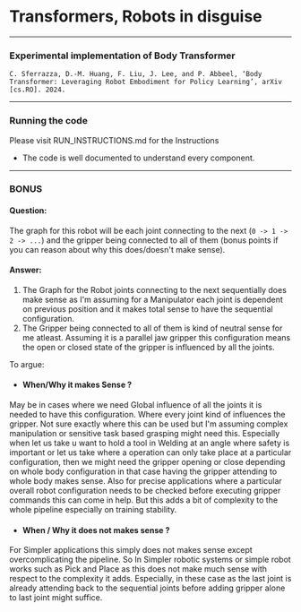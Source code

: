 # Transformers, Robots in disguise
---
### Experimental implementation of Body  Transformer

    C. Sferrazza, D.-M. Huang, F. Liu, J. Lee, and P. Abbeel, ‘Body Transformer: Leveraging Robot Embodiment for Policy Learning’, arXiv [cs.RO]. 2024.
---
### Running the code

Please visit RUN_INSTRUCTIONS.md for the Instructions 
* The code is well documented to understand every component.


---
### BONUS 

#### Question:
The graph for this robot will be each joint connecting to the next (`0 -> 1 -> 2 -> ...`)
and the gripper being connected to all of them (bonus points if you can reason about why this does/doesn't make sense).


#### Answer:
1. The Graph for the Robot joints connecting to the next sequentially does make sense as I'm assuming for a Manipulator each joint is dependent on previous position and it makes total sense to have the sequential configuration.
2. The Gripper being connected to all of them is kind of neutral sense for me atleast. Assuming it is a parallel jaw gripper this configuration means the open or closed state of the gripper is influenced by all the joints. 

To argue: 

* #### When/Why it makes Sense ? 
May be in cases where we need Global influence of all the joints it is needed to have this configuration. Where every joint kind of influences the gripper. 
Not sure exactly where this can be used but I'm assuming complex manipulation or sensitive task based grasping might need this.
Especially when let us take u want to hold a tool in Welding at an angle where safety is important or let us take where a operation can only take 
place at a particular configuration, then we might need the gripper opening
or close depending on whole body configuration in that case having the gripper
attending to whole body makes sense. Also for precise applications where 
a particular overall robot configuration needs to be checked before executing 
gripper commands this can come in help.
But this adds a bit of complexity to the whole pipeline especially on training
stability.

* #### When / Why it does not makes sense ? 
For Simpler applications this simply does not makes sense except overcomplicating the pipeline. So In Simpler robotic systems or simple robot works such as Pick and Place as this does not make much sense with respect to the complexity it adds. Especially, in these case as the last joint is already attending back to the sequential joints before adding gripper alone to last joint might suffice.
